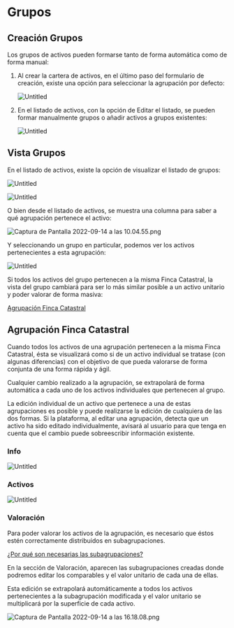 
# Grupos

## **Creación Grupos**

Los grupos de activos pueden formarse tanto de forma automática como de forma manual:

1. Al crear la cartera de activos, en el último paso del formulario de creación, existe una opción para seleccionar la agrupación por defecto:
    
    ![Untitled](/images/Groups/Untitled.png)
    
2. En el listado de activos, con la opción de Editar el listado, se pueden formar manualmente grupos o añadir activos a grupos existentes:
    
    ![Untitled](/images/Groups/Untitled%201.png)
## **Vista Grupos**

En el listado de activos, existe la opción de visualizar el listado de grupos:

![Untitled](/images/Groups/Untitled%202.png)

![Untitled](/images/Groups/Untitled%203.png)

O bien desde el listado de activos, se muestra una columna para saber a qué agrupación pertenece el activo:

![Captura de Pantalla 2022-09-14 a las 10.04.55.png](/images/Groups/Captura_de_Pantalla_2022-09-14_a_las_10.04.55.png)

Y seleccionando un grupo en particular, podemos ver los activos pertenecientes a esta agrupación:

![Untitled](/images/Groups/Untitled%204.png)

Si todos los activos del grupo pertenecen a la misma Finca Catastral, la vista del grupo cambiará para ser lo más similar posible a un activo unitario y poder valorar de forma masiva:

[Agrupación Finca Catastral](https://www.notion.so/Agrupaci-n-Finca-Catastral-1d204428cc41475ba7c76447f642976b)

## Agrupación Finca Catastral

Cuando todos los activos de una agrupación pertenecen a la misma Finca Catastral, ésta se visualizará como si de un activo individual se tratase (con algunas diferencias) con el objetivo de que pueda valorarse de forma conjunta de una forma rápida y ágil.

Cualquier cambio realizado a la agrupación, se extrapolará de forma automática a cada uno de los activos individuales que pertenecen al grupo.

La edición individual de un activo que pertenece a una de estas agrupaciones es posible y puede realizarse la edición de cualquiera de las dos formas. Si la plataforma, al editar una agrupación, detecta que un activo ha sido editado individualmente, avisará al usuario para que tenga en cuenta que el cambio puede sobreescribir información existente.

### **Info**

![Untitled](/images/CadastralGroup/Untitled.png)

### **Activos**

![Untitled](/images/CadastralGroup/Untitled%201.png)

### **Valoración**

Para poder valorar los activos de la agrupación, es necesario que éstos estén correctamente distribuidos en subagrupaciones.

[¿Por qué son necesarias las subagrupaciones?](/Faqs/#%C2%BFpor-que-son-necesarias-las-subagrupaciones)

En la sección de Valoración, aparecen las subagrupaciones creadas donde podremos editar los comparables y el valor unitario de cada una de ellas.

Esta edición se extrapolará automáticamente a todos los activos pertenecientes a la subagrupación modificada y el valor unitario se multiplicará por la superficie de cada activo.

![Captura de Pantalla 2022-09-14 a las 16.18.08.png](/images/CadastralGroup/Captura_de_Pantalla_2022-09-14_a_las_16.18.08.png)